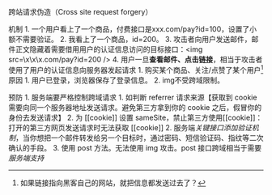 跨站请求伪造（Cross site request forgery）

机制
	1. 一个用户看上了一个商品，付费接口是xxx.com/pay?id=100，设置了小额不需要验证。
	2. 我看上了一个商品，id=200。
	3. 攻击者向用户发送邮件，邮件正文隐藏着需要借用用户的认证信息访问的目标接口：\<img src=\x\x\x.com/pay?id=200 />
	4. 用户一旦**查看邮件、点击链接**，相当于攻击者使用了用户的认证信息向服务器发起请求
		1. 购买某个商品、关注/点赞了某个用户[^1] 
原因
	1. 用户已登录，浏览器保存了登录信息。
	2. img不受跨域限制。

预防
	1. 服务端要严格控制跨域请求
		1. 如判断 referrer 请求来源【获取到 cookie 需要向同一个服务器地址发送请求。避免第三方拿到你的 cookie 之后，假冒你的身份去发送请求】
		2. 为 [[cookie]] 设置 sameSite，禁止第三方使用[[cookie]]：打开的第三方网页发送请求时无法获取 [[cookie]] 
	2. 服务端*关键接口添加验证机制*，当你想把一个邮件转发给另一个目标时，通过密码、短信验证码、指纹等二次确认的手段。
	3. 使用 post 方法。无法使用 img 攻击。post 接口跨域相当于需要*服务端支持* 

[^1]: 如果链接指向黑客自己的网站，就把信息都发送过去了？